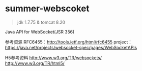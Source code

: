 summer-webscoket
================

> jdk 1.7.75 & tomcat 8.20

Java API for WebSocket(JSR 356)

参考资源
RFC6455：http://tools.ietf.org/html/rfc6455
project：https://java.net/projects/websocket-spec/pages/WebSocketAPIs

H5参考资料
http://www.w3.org/TR/websockets/
http://www.w3.org/TR/html5/
